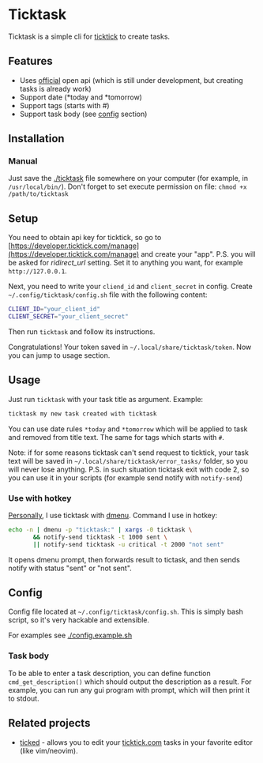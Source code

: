# Ticktask

Ticktask is a simple cli for [ticktick](https://ticktick.com) to create tasks.

## Features

* Uses [official](https://developer.ticktick.com/docs#/openapi) open api (which
  is still under development, but creating tasks is already work)
* Support date (\*today and \*tomorrow)
* Support tags (starts with #)
* Support task body (see [config](#Config) section)

## Installation

### Manual

Just save the
[./ticktask](https://raw.githubusercontent.com/UnkwUsr/ticktask/master/ticktask)
file somewhere on your computer (for example, in `/usr/local/bin/`). Don't
forget to set execute permission on file: `chmod +x /path/to/ticktask`

## Setup

You need to obtain api key for ticktick, so go to
[https://developer.ticktick.com/manage](https://developer.ticktick.com/manage)
and create your "app". P.S. you will be asked for *ridirect_url* setting. Set
it to anything you want, for example `http://127.0.0.1`.

Next, you need to write your `cliend_id` and `client_secret` in config. Create
`~/.config/ticktask/config.sh` file with the following content:

```sh
CLIENT_ID="your_client_id"
CLIENT_SECRET="your_client_secret"
```

Then run `ticktask` and follow its instructions.

Congratulations! Your token saved in `~/.local/share/ticktask/token`. Now you
can jump to usage section.

## Usage

Just run `ticktask` with your task title as argument. Example:

```sh
ticktask my new task created with ticktask
```

You can use date rules `*today` and `*tomorrow` which will be applied to task
and removed from title text. The same for tags which starts with `#`.

Note: if for some reasons ticktask can't send request to ticktick, your task
text will be saved in `~/.local/share/ticktask/error_tasks/` folder, so you
will never lose anything. P.S. in such situation ticktask exit with code 2, so
you can use it in your scripts (for example send notify with `notify-send`)

### Use with hotkey

[Personally](https://github.com/UnkwUsr/dotfiles/blob/d296e8629f9945efe67e699c0475d3202c53a8d5/config/i3/config#L241-L243),
I use ticktask with [dmenu](https://tools.suckless.org/dmenu/). Command I use
in hotkey:

```bash
echo -n | dmenu -p "ticktask:" | xargs -0 ticktask \
       && notify-send ticktask -t 1000 sent \
       || notify-send ticktask -u critical -t 2000 "not sent"
```

It opens dmenu prompt, then forwards result to tictask, and then sends notify
with status "sent" or "not sent".

## Config

Config file located at `~/.config/ticktask/config.sh`. This is simply bash
script, so it's very hackable and extensible.

For examples see [./config.example.sh](./config.example.sh)

### Task body

To be able to enter a task description, you can define function
`cmd_get_description()` which should output the description as a result. For
example, you can run any gui program with prompt, which will then print it to
stdout.

## Related projects

* [ticked](https://github.com/UnkwUsr/ticked) - allows you to edit your
  [ticktick.com](https://ticktick.com) tasks in your favorite editor (like
  vim/neovim).
